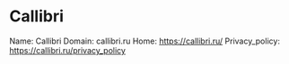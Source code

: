 
# Callibri

Name: Callibri
Domain: callibri.ru
Home: https://callibri.ru/
Privacy_policy: https://callibri.ru/privacy_policy
